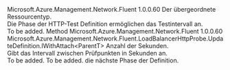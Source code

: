 <Type Name="IWithIntervalInSeconds&lt;ParentT&gt;" FullName="Microsoft.Azure.Management.Network.Fluent.LoadBalancerHttpProbe.UpdateDefinition.IWithIntervalInSeconds&lt;ParentT&gt;">
  <TypeSignature Language="C#" Value="public interface IWithIntervalInSeconds&lt;ParentT&gt;" />
  <TypeSignature Language="ILAsm" Value=".class public interface auto ansi abstract IWithIntervalInSeconds`1&lt;ParentT&gt;" />
  <TypeSignature Language="DocId" Value="T:Microsoft.Azure.Management.Network.Fluent.LoadBalancerHttpProbe.UpdateDefinition.IWithIntervalInSeconds`1" />
  <TypeSignature Language="VB.NET" Value="Public Interface IWithIntervalInSeconds(Of ParentT)" />
  <TypeSignature Language="F#" Value="type IWithIntervalInSeconds&lt;'ParentT&gt; = interface" />
  <AssemblyInfo>
    <AssemblyName>Microsoft.Azure.Management.Network.Fluent</AssemblyName>
    <AssemblyVersion>1.0.0.60</AssemblyVersion>
  </AssemblyInfo>
  <TypeParameters>
    <TypeParameter Name="ParentT" />
  </TypeParameters>
  <Interfaces />
  <Docs>
    <typeparam name="ParentT">Der übergeordnete Ressourcentyp.</typeparam>
    <summary>
            Die Phase der HTTP-Test Definition ermöglichen das Testintervall an.
            </summary>
    <remarks>To be added.</remarks>
  </Docs>
  <Members>
    <Member MemberName="WithIntervalInSeconds">
      <MemberSignature Language="C#" Value="public Microsoft.Azure.Management.Network.Fluent.LoadBalancerHttpProbe.UpdateDefinition.IWithAttach&lt;ParentT&gt; WithIntervalInSeconds (int seconds);" />
      <MemberSignature Language="ILAsm" Value=".method public hidebysig newslot virtual instance class Microsoft.Azure.Management.Network.Fluent.LoadBalancerHttpProbe.UpdateDefinition.IWithAttach`1&lt;!ParentT&gt; WithIntervalInSeconds(int32 seconds) cil managed" />
      <MemberSignature Language="DocId" Value="M:Microsoft.Azure.Management.Network.Fluent.LoadBalancerHttpProbe.UpdateDefinition.IWithIntervalInSeconds`1.WithIntervalInSeconds(System.Int32)" />
      <MemberSignature Language="VB.NET" Value="Public Function WithIntervalInSeconds (seconds As Integer) As IWithAttach(Of ParentT)" />
      <MemberSignature Language="F#" Value="abstract member WithIntervalInSeconds : int -&gt; Microsoft.Azure.Management.Network.Fluent.LoadBalancerHttpProbe.UpdateDefinition.IWithAttach&lt;'ParentT&gt;" Usage="iWithIntervalInSeconds.WithIntervalInSeconds seconds" />
      <MemberType>Method</MemberType>
      <AssemblyInfo>
        <AssemblyName>Microsoft.Azure.Management.Network.Fluent</AssemblyName>
        <AssemblyVersion>1.0.0.60</AssemblyVersion>
      </AssemblyInfo>
      <ReturnValue>
        <ReturnType>Microsoft.Azure.Management.Network.Fluent.LoadBalancerHttpProbe.UpdateDefinition.IWithAttach&lt;ParentT&gt;</ReturnType>
      </ReturnValue>
      <Parameters>
        <Parameter Name="seconds" Type="System.Int32" />
      </Parameters>
      <Docs>
        <param name="seconds">Anzahl der Sekunden.</param>
        <summary>
            Gibt das Intervall zwischen Prüfpunkten in Sekunden an.
            </summary>
        <returns>To be added.</returns>
        <remarks>To be added.</remarks>
        <return>die nächste Phase der Definition.</return>
      </Docs>
    </Member>
  </Members>
</Type>